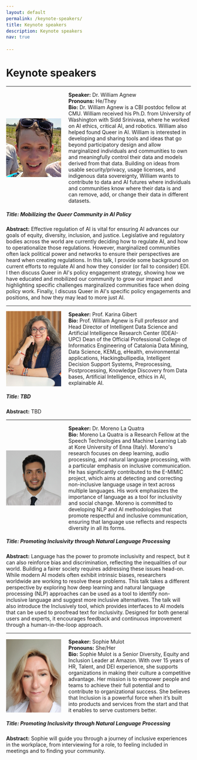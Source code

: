 ```yaml
---
layout: default
permalink: /keynote-speakers/
title: Keynote speakers
description: Keynote speakers
nav: true

---
```


<h1><b>Keynote speakers</b></h1>

---
<div style="display: flex; align-items: center;">
  <!-- Image on the left -->
  <img src="/assets/img/William-Agnew.jpg" alt="Description" style="width: 150px; margin-right: 20px;">

  <!-- Text on the right -->
  <div>
    <b>Speaker:</b> Dr. William Agnew<br>
    <b>Pronouns:</b> He/They <br>
    <b>Bio:</b> Dr. William Agnew is a CBI postdoc fellow at CMU. William received his Ph.D. from University of Washington with Sidd Srinivasa, where he worked on AI ethics, critical AI, and robotics. William also helped found Queer in AI. William is interested in developing and sharing tools and ideas that go beyond participatory design and allow marginalized individuals and communities to own and meaningfully control their data and models derived from that data. Building on ideas from usable security/privacy, usage licenses, and indigenous data sovereignty, William wants to contribute to data and AI futures where individuals and communities know where their data is and can remove, add, or change their data in different datasets.
  </div>
</div>
<h5><b>Title:</b> Mobilizing the Queer Community in AI Policy</h5>
<b>Abstract:</b> Effective regulation of AI is vital for ensuring AI advances our goals of equity, diversity, inclusion, and justice. Legislative and regulatory bodies across the world are currently deciding how to regulate AI, and how to operationalize those regulations. However, marginalized communities often lack political power and networks to ensure their perspectives are heard when creating regulations. In this talk, I provide some background on current efforts to regulate AI and how they consider (or fail to consider) EDI. I then discuss Queer in AI's policy engagement strategy, showing how we have educated and mobilized our community to grow our impact and highlighting specific challenges marginalized communities face when doing policy work. Finally, I discuss Queer in AI's specific policy engagements and positions, and how they may lead to more just AI.

---

<div style="display: flex; align-items: center;">
  <!-- Image on the left -->
  <img src="/assets/img/Karina-Gibert.jpg" alt="Description" style="width: 150px; margin-right: 20px;">

  <!-- Text on the right -->
  <div>
    <b>Speaker:</b> Prof. Karina Gibert<br>
    <b>Bio:</b> Prof. William Agnew is Full professor and Head Director of Intelligent Data Science and Artificial Intelligence Research Center (IDEAI-UPC) Dean of the Official Professional College of Informatics Engineering of Catalonia Data Mining, Data Science, KEMLg, eHealth, environmental applications, Hackingbullipedia, Intelligent Decision Support Systems, Preprocessing, Postprocessing, Knowledge Discovery from Data bases, Artificial Intelligence, ethics in AI, explainable AI.
  </div>
</div>
<h5><b>Title:</b> TBD</h5>
<b>Abstract:</b> TBD

---

<div style="display: flex; align-items: center;">
  <!-- Image on the left -->
  <img src="/assets/img/mlq_image.jpg" alt="Description" style="width: 150px; margin-right: 20px;">

  <!-- Text on the right -->
  <div>
    <b>Speaker:</b> Dr. Moreno La Quatra<br>
    <b>Bio:</b> Moreno La Quatra is a Research Fellow at the Speech Technologies and Machine Learning Lab at Kore University of Enna (Italy). Moreno's research focuses on deep learning, audio processing, and natural language processing, with a particular emphasis on inclusive communication. He has significantly contributed to the E-MIMIC project, which aims at detecting and correcting non-inclusive language usage in text across multiple languages. His work emphasizes the importance of language as a tool for inclusivity and social change. Moreno is committed to developing NLP and AI methodologies that promote respectful and inclusive communication, ensuring that language use reflects and respects diversity in all its forms.
  </div>
</div>
<h5><b>Title:</b> Promoting Inclusivity through Natural Language Processing</h5>
<b>Abstract:</b> Language has the power to promote inclusivity and respect, but it can also reinforce bias and discrimination, reflecting the inequalities of our world. Building a fairer society requires addressing these issues head-on. While modern AI models often exhibit intrinsic biases, researchers worldwide are working to resolve these problems. This talk takes a different perspective by exploring how deep learning and natural language processing (NLP) approaches can be used as a tool to identify non-inclusive language and suggest more inclusive alternatives. The talk will also introduce the Inclusively tool, which provides interfaces to AI models that can be used to proofread text for inclusivity. Designed for both general users and experts, it encourages feedback and continuous improvement through a human-in-the-loop approach.


---

<div style="display: flex; align-items: center;">
  <!-- Image on the left -->
  <img src="/assets/img/sophie_mulot.jpg" alt="Description" style="width: 150px; margin-right: 20px;">

  <!-- Text on the right -->
  <div>
    <b>Speaker:</b> Sophie Mulot<br>
    <b>Pronouns:</b> She/Her <br>
    <b>Bio:</b> Sophie Mulot is a Senior Diversity, Equity and Inclusion Leader at Amazon. With over 15 years of HR, Talent, and DEI experience, she supports organizations in making their culture a competitive advantage. Her mission is to empower people and teams to achieve their full potential and to contribute to organizational success. She believes that Inclusion is a powerful force when it’s built into products and services from the start and that it enables to serve customers better.
    </div>
</div>
<h5><b>Title:</b> Promoting Inclusivity through Natural Language Processing</h5>
<b>Abstract:</b> Sophie will guide you through a journey of inclusive experiences in the workplace, from interviewing for a role, to feeling included in meetings and to finding your community.


